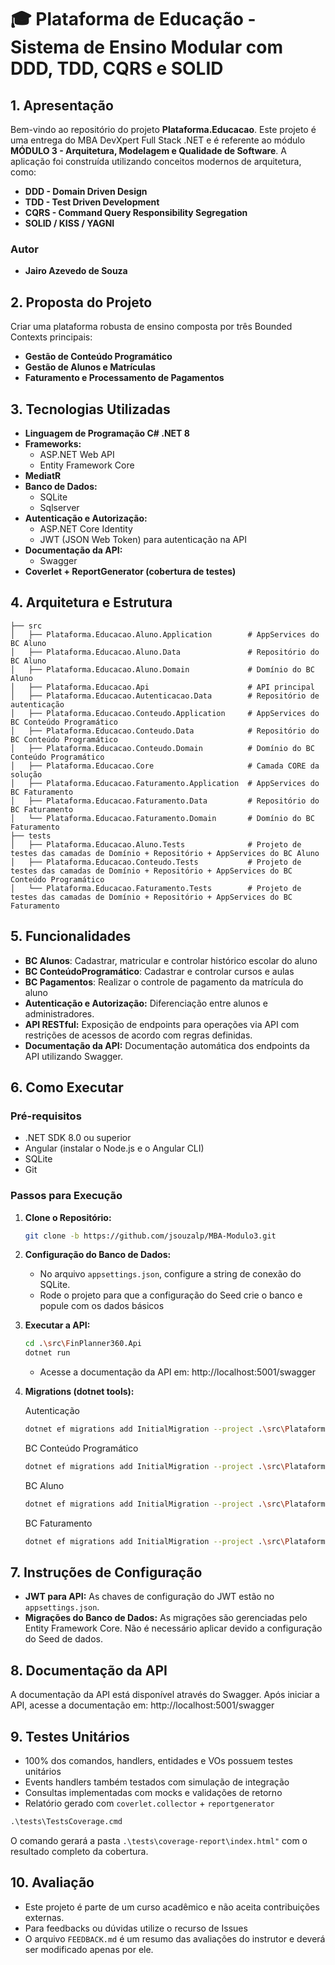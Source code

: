 # 🎓 Plataforma de Educação - Sistema de Ensino Modular com DDD, TDD, CQRS e SOLID

## **1. Apresentação**
Bem-vindo ao repositório do projeto **Plataforma.Educacao**. Este projeto é uma entrega do MBA DevXpert Full Stack .NET e é referente ao módulo **MÓDULO 3 - Arquitetura, Modelagem e Qualidade de Software**.
A aplicação foi construída utilizando conceitos modernos de arquitetura, como:
- **DDD - Domain Driven Design**
- **TDD - Test Driven Development**
- **CQRS - Command Query Responsibility Segregation**
- **SOLID / KISS / YAGNI**

### **Autor**
- **Jairo Azevedo de Souza**

## **2. Proposta do Projeto**

Criar uma plataforma robusta de ensino composta por três Bounded Contexts principais:

- **Gestão de Conteúdo Programático**
- **Gestão de Alunos e Matrículas**
- **Faturamento e Processamento de Pagamentos**

## **3. Tecnologias Utilizadas**

- **Linguagem de Programação C# .NET 8**
- **Frameworks:**
  - ASP.NET Web API
  - Entity Framework Core
- **MediatR** 
- **Banco de Dados:** 
  - SQLite
  - Sqlserver
- **Autenticação e Autorização:**
  - ASP.NET Core Identity
  - JWT (JSON Web Token) para autenticação na API
- **Documentação da API:** 
  - Swagger
- **Coverlet + ReportGenerator (cobertura de testes)**

## **4. Arquitetura e Estrutura**

```plaintext
├── src
│   ├── Plataforma.Educacao.Aluno.Application        # AppServices do BC Aluno
│   ├── Plataforma.Educacao.Aluno.Data               # Repositório do BC Aluno
│   ├── Plataforma.Educacao.Aluno.Domain             # Domínio do BC Aluno
│   ├── Plataforma.Educacao.Api                      # API principal
│   ├── Plataforma.Educacao.Autenticacao.Data        # Repositório de autenticação
│   ├── Plataforma.Educacao.Conteudo.Application     # AppServices do BC Conteúdo Programático
│   ├── Plataforma.Educacao.Conteudo.Data            # Repositório do BC Conteúdo Programático
│   ├── Plataforma.Educacao.Conteudo.Domain          # Domínio do BC Conteúdo Programático
│   ├── Plataforma.Educacao.Core                     # Camada CORE da solução
│   ├── Plataforma.Educacao.Faturamento.Application  # AppServices do BC Faturamento
│   ├── Plataforma.Educacao.Faturamento.Data         # Repositório do BC Faturamento
│   └── Plataforma.Educacao.Faturamento.Domain       # Domínio do BC Faturamento
├── tests
│   ├── Plataforma.Educacao.Aluno.Tests              # Projeto de testes das camadas de Domínio + Repositório + AppServices do BC Aluno
│   ├── Plataforma.Educacao.Conteudo.Tests           # Projeto de testes das camadas de Domínio + Repositório + AppServices do BC Conteúdo Programático
│   └── Plataforma.Educacao.Faturamento.Tests        # Projeto de testes das camadas de Domínio + Repositório + AppServices do BC Faturamento
```

## **5. Funcionalidades**

- **BC Alunos**: Cadastrar, matricular e controlar histórico escolar do aluno
- **BC ConteúdoProgramático**: Cadastrar e controlar cursos e aulas
- **BC Pagamentos**: Realizar o controle de pagamento da matrícula do aluno
- **Autenticação e Autorização:** Diferenciação entre alunos e administradores.
- **API RESTful:** Exposição de endpoints para operações via API com restrições de acessos de acordo com regras definidas.
- **Documentação da API:** Documentação automática dos endpoints da API utilizando Swagger.

## **6. Como Executar**

### **Pré-requisitos**

- .NET SDK 8.0 ou superior
- Angular (instalar o Node.js e o Angular CLI)
- SQLite
- Git

### **Passos para Execução**

1. **Clone o Repositório:**
   
   ```bash
   git clone -b https://github.com/jsouzalp/MBA-Modulo3.git
   ```
   
2. **Configuração do Banco de Dados:**
   
   - No arquivo `appsettings.json`, configure a string de conexão do SQLite.
   - Rode o projeto para que a configuração do Seed crie o banco e popule com os dados básicos

3. **Executar a API:**
   
   ```bash
   cd .\src\FinPlanner360.Api
   dotnet run
   ```
   
   - Acesse a documentação da API em: http://localhost:5001/swagger
   
4. **Migrations (dotnet tools):**
   
   Autenticação
   ```bash
   dotnet ef migrations add InitialMigration --project .\src\Plataforma.Educacao.Autenticacao.Data --startup-project .\src\Plataforma.Educacao.Api --context AutenticacaoDbContext --output-dir Migrations
   ```
   
   BC Conteúdo Programático
   ```bash
   dotnet ef migrations add InitialMigration --project .\src\Plataforma.Educacao.Conteudo.Data --startup-project .\src\Plataforma.Educacao.Api --context ConteudoDbContext --output-dir Migrations
   ```
   
   BC Aluno
   ```bash
   dotnet ef migrations add InitialMigration --project .\src\Plataforma.Educacao.Aluno.Data --startup-project .\src\Plataforma.Educacao.Api --context AlunoDbContext --output-dir Migrations
   ```
   
   BC Faturamento
   ```bash
   dotnet ef migrations add InitialMigration --project .\src\Plataforma.Educacao.Faturamento.Data --startup-project .\src\Plataforma.Educacao.Api --context FaturamentoDbContext --output-dir Migrations
   ```
   
## **7. Instruções de Configuração**

- **JWT para API:** As chaves de configuração do JWT estão no `appsettings.json`.
- **Migrações do Banco de Dados:** As migrações são gerenciadas pelo Entity Framework Core. Não é necessário aplicar devido a configuração do Seed de dados.

## **8. Documentação da API**

A documentação da API está disponível através do Swagger. Após iniciar a API, acesse a documentação em: http://localhost:5001/swagger

## **9. Testes Unitários**

- 100% dos comandos, handlers, entidades e VOs possuem testes unitários
- Events handlers também testados com simulação de integração
- Consultas implementadas com mocks e validações de retorno
- Relatório gerado com `coverlet.collector` + `reportgenerator`

```cmd
.\tests\TestsCoverage.cmd
```
O comando gerará a pasta `.\tests\coverage-report\index.html"` com o resultado completo da cobertura.

## **10. Avaliação**

- Este projeto é parte de um curso acadêmico e não aceita contribuições externas. 
- Para feedbacks ou dúvidas utilize o recurso de Issues
- O arquivo `FEEDBACK.md` é um resumo das avaliações do instrutor e deverá ser modificado apenas por ele.
